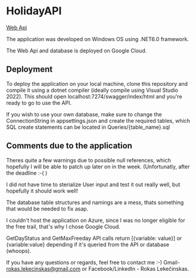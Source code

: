 # HolidayAPI

[Web Api](https://holidaydb.ew.r.appspot.com/swagger/index.html)

The application was developed on Windows OS using .NET6.0 framework.

The Web Api and database is deployed on Google Cloud. 

## Deployment

To deploy the application on your local machine, clone this repository and compile it using a dotnet compiler (ideally compile using Visual Studio 2022). This should open localhost:7274/swagger/index/html and you're ready to go to use the API. 

If you wish to use your own database, make sure to change the ConnectionString in appsettings.json and create the required tables, which SQL create statements can be located in Queries/{table_name}.sql

## Comments due to the application

Theres quite a few warnings due to possible null references, which hopefully I will be able to patch up later on in the week. (Unfortunatly, after the deadline :-( )

I did not have time to sterialize User input and test it out really well, but hopefully it should work well!

The database table structures and namings are a mess, thats something that would be needed to fix asap. 

I couldn't host the application on Azure, since I was no longer eligible for the free trail, that's why I chose Google Cloud.

GetDayStatus and GetMaxFreeday API calls return [{variable: value}] or {variable:value} depending if it's queried from the API or database (whoops).

If you have any questions or regards, feel free to contact me :-) Gmail- rokas.lekecinskas@gmail.com or Facebook/LinkedIn - Rokas Lekečinskas.
